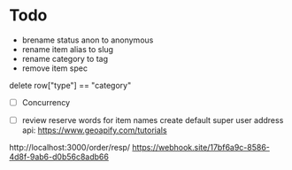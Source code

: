 # Todo
* brename status anon to anonymous 
* rename item alias to slug
* rename category to tag
* remove item spec
<!-- rename db from meji to live -->
<!-- rename db from dev to test -->
delete row["type"] == "category"
- [ ] Concurrency
- [ ] review reserve words for item names
create default super user
address api: https://www.geoapify.com/tutorials


http://localhost:3000/order/resp/
https://webhook.site/17bf6a9c-8586-4d8f-9ab6-d0b56c8adb66